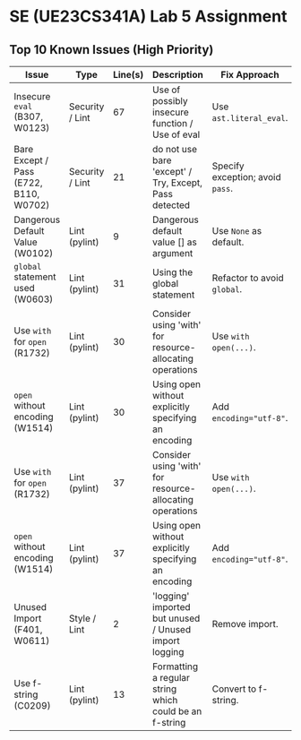 # SE (UE23CS341A) Lab 5 Assignment

## Top 10 Known Issues (High Priority)

| Issue | Type | Line(s) | Description | Fix Approach |
|---|---|---|---|---|
| Insecure `eval` (B307, W0123) | Security / Lint | 67 | Use of possibly insecure function / Use of eval | Use `ast.literal_eval`. |
| Bare Except / Pass (E722, B110, W0702) | Security / Lint | 21 | do not use bare 'except' / Try, Except, Pass detected | Specify exception; avoid `pass`. |
| Dangerous Default Value (W0102) | Lint (pylint) | 9 | Dangerous default value [] as argument | Use `None` as default. |
| `global` statement used (W0603) | Lint (pylint) | 31 | Using the global statement | Refactor to avoid `global`. |
| Use `with` for `open` (R1732) | Lint (pylint) | 30 | Consider using 'with' for resource-allocating operations | Use `with open(...)`. |
| `open` without encoding (W1514) | Lint (pylint) | 30 | Using open without explicitly specifying an encoding | Add `encoding="utf-8"`. |
| Use `with` for `open` (R1732) | Lint (pylint) | 37 | Consider using 'with' for resource-allocating operations | Use `with open(...)`. |
| `open` without encoding (W1514) | Lint (pylint) | 37 | Using open without explicitly specifying an encoding | Add `encoding="utf-8"`. |
| Unused Import (F401, W0611) | Style / Lint | 2 | 'logging' imported but unused / Unused import logging | Remove import. |
| Use f-string (C0209) | Lint (pylint) | 13 | Formatting a regular string which could be an f-string | Convert to f-string. |
